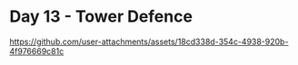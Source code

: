 <h1>Day 13 - Tower Defence</h1>


https://github.com/user-attachments/assets/18cd338d-354c-4938-920b-4f976669c81c

